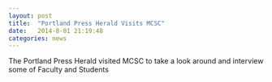 ```yaml
---
layout: post
title:  "Portland Press Herald Visits MCSC"
date:   2014-8-01 21:19:48
categories: news
---
```


The Portland Press Herald visited MCSC to take a look around and interview some of Faculty and Students